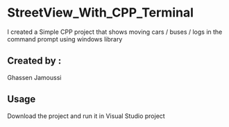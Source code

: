 # StreetView_With_CPP_Terminal
I created a Simple CPP project that shows moving cars / buses / logs in the command prompt using windows library


## Created by :
 Ghassen Jamoussi

## Usage 
Download the project and run it in Visual Studio project

